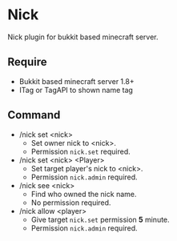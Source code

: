 # Nick
Nick plugin for bukkit based minecraft server.

## Require
* Bukkit based minecraft server 1.8+
* ITag or TagAPI to shown name tag

## Command
* /nick set \<nick>
    * Set owner nick to \<nick>.
    * Permission `nick.set` required.
* /nick set \<nick> \<Player>
    * Set target player's nick to \<nick>.
    * Permission `nick.admin` required.
* /nick see \<nick>
    * Find who owned the nick name.
    * No permission required.
* /nick allow \<player>
    * Give target `nick.set` permission **5** minute.
    * Permission `nick.admin` required.
